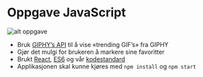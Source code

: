 # Oppgave JavaScript

![alt oppgave](http://i.giphy.com/kPVTbiTORIopy.gif)

* Bruk [GIPHY’s API](https://github.com/Giphy/GiphyAPI) til å vise «trending GIF’s» fra GIPHY
* Gjør det mulgi for brukeren å markere sine favoritter
* Brukt [React](https://facebook.github.io/react/), [ES6](https://babeljs.io/learn-es2015/) og vår [kodestandard](https://github.com/netliferesearch/eslint-config-netliferesearch)
* Applikasjonen skal kunne kjøres med `npm install` og `npm start`

